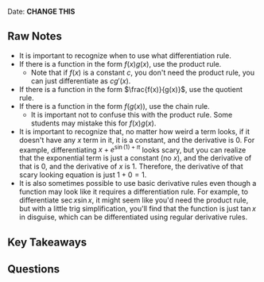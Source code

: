 Date: **CHANGE THIS**

## Raw Notes

- It is important to recognize when to use what differentiation rule.
- If there is a function in the form $f(x)g(x)$, use the product rule.
    - Note that if $f(x)$ is a constant $c$, you don't need the product rule, you can just differentiate as $cg'(x)$.
- If there is a function in the form $\frac{f(x)}{g(x)}$, use the quotient rule.
- If there is a function in the form $f(g(x))$, use the chain rule.
    - It is important not to confuse this with the product rule. Some students may mistake this for $f(x)g(x)$.
- It is important to recognize that, no matter how weird a term looks, if it doesn't have any $x$ term in it, it is a constant, and the derivative is 0. For example, differentiating $x+e^{\sin(1)+\pi}$ looks scary, but you can realize that the exponential term is just a constant (no $x$), and the derivative of that is 0, and the derivative of $x$ is 1. Therefore, the derivative of that scary looking equation is just $1+0=1$.
- It is also sometimes possible to use basic derivative rules even though a function may look like it requires a differentiation rule. For example, to differentiate $\sec x\sin x$, it might seem like you'd need the product rule, but with a little trig simplification, you'll find that the function is just $\tan x$ in disguise, which can be differentiated using regular derivative rules.

## Key Takeaways



## Questions

